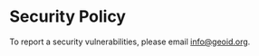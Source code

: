 # Security Policy

To report a security vulnerabilities, please email [info@geoid.org](mailto:info@geoid.org).